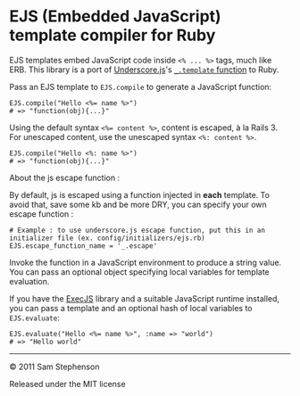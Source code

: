 EJS (Embedded JavaScript) template compiler for Ruby
====================================================

EJS templates embed JavaScript code inside `<% ... %>` tags, much like
ERB. This library is a port of
[Underscore.js](http://documentcloud.github.com/underscore/)'s
[`_.template`
function](http://documentcloud.github.com/underscore/#template) to
Ruby.

Pass an EJS template to `EJS.compile` to generate a JavaScript
function:

    EJS.compile("Hello <%= name %>")
    # => "function(obj){...}"

Using the default syntax `<%= content %>`, content is escaped, à la Rails 3. For unescaped content, use the unescaped syntax `<%: content %>`.

    EJS.compile("Hello <%: name %>")
    # => "function(obj){...}"
    
About the js escape function : 

By default, js is escaped using a function injected in **each** template. To avoid that, save some kb and be more DRY, you can specify your own escape function :

    # Example : to use underscore.js escape function, put this in an initializer file (ex. config/initializers/ejs.rb)
    EJS.escape_function_name = '_.escape'


Invoke the function in a JavaScript environment to produce a string
value. You can pass an optional object specifying local variables for
template evaluation.

If you have the [ExecJS](https://github.com/sstephenson/execjs/)
library and a suitable JavaScript runtime installed, you can pass a
template and an optional hash of local variables to `EJS.evaluate`:

    EJS.evaluate("Hello <%= name %>", :name => "world")
    # => "Hello world"

-----

&copy; 2011 Sam Stephenson

Released under the MIT license
